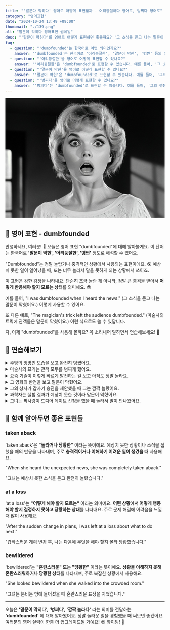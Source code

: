 ```yaml
---
title: "'말문다 막히다' 영어로 어떻게 표현할까 - 어리둥절하다 영어로, 벙찌다 영어로"
category: "영어표현"
date: "2024-10-24 13:49 +09:00"
thumbnail: "./139.png"
alt: "말문이 막히다 영어표현 썸네일"
desc: "'말문이 막히다'를 영어로 어떻게 표현하면 좋을까요? '그 소식을 듣고 나는 말문이 막혔어요.', '마술사의 트릭에 관객들은 어리둥절했어요.' 등을 영어로 표현하는 법을 배워봅시다. 다양한 예문을 통해서 연습하고 본인의 표현으로 만들어 보세요."
faq:
  - question: "'dumbfounded'는 한국어로 어떤 의미인가요?"
    answer: "'dumbfounded'는 한국어로 '어리둥절한', '말문이 막힌', '벙찐' 등의 의미를 가집니다. 주로 예상치 못한 상황이나 소식에 대해 놀라움을 표현할 때 사용됩니다."
  - question: "'어리둥절한'을 영어로 어떻게 표현할 수 있나요?"
    answer: "'어리둥절한'은 'dumbfounded'로 표현할 수 있습니다. 예를 들어, '그 소식을 듣고 나는 어리둥절했다'는 'I was dumbfounded when I heard the news'로 말할 수 있습니다."
  - question: "'말문이 막힌'을 영어로 어떻게 표현할 수 있나요?"
    answer: "'말문이 막힌'은 'dumbfounded'로 표현할 수 있습니다. 예를 들어, '그의 제안에 나는 말문이 막혔다'는 'I was dumbfounded by his proposal'로 말할 수 있습니다."
  - question: "'벙찌다'을 영어로 어떻게 표현할 수 있나요?"
    answer: "'벙찌다'는 'dumbfounded'로 표현할 수 있습니다. 예를 들어, '그의 행동에 나는 벙쪘어요.'는 'I was dumbfounded by his actions'로 표현할 수 있습니다."
---
```


![24/7 control center](./139-1.jpeg)

## 🌟 영어 표현 - dumbfounded

안녕하세요, 여러분! 👋 오늘은 영어 표현 "dumbfounded"에 대해 알아볼게요. 이 단어는 한국어로 **'말문이 막힌', '어리둥절한', '벙찐'** 정도로 해석할 수 있어요.

"Dumbfounded"는 정말 놀랍거나 충격적인 상황에서 사용되는 표현이에요. 😮 예상치 못한 일이 일어났을 때, 또는 너무 놀라서 말을 못하게 되는 상황에서 쓰이죠.

이 표현은 강한 감정을 나타내요. 단순히 조금 놀란 게 아니라, 정말 큰 충격을 받아서 **어떻게 반응해야 할지 모르는 상태**를 의미해요. 😵

예를 들어, "I was dumbfounded when I heard the news." (그 소식을 듣고 나는 말문이 막혔어요.) 이렇게 사용할 수 있어요.

또 다른 예로, "The magician's trick left the audience dumbfounded." (마술사의 트릭에 관객들은 말문이 막혔어요.) 이런 식으로도 쓸 수 있답니다.

자, 이제 "dumbfounded"를 사용해 볼까요? 꼭 소리내어 말하면서 연습해보세요! 🚀

<script async src="https://pagead2.googlesyndication.com/pagead/js/adsbygoogle.js?client=ca-pub-1465612013356152"
     crossorigin="anonymous"></script>
<!-- engple-horizontal-ad -->

<ins class="adsbygoogle"
     style="display:block"
     data-ad-client="ca-pub-1465612013356152"
     data-ad-slot="2106896038"
     data-ad-format="auto"
     data-full-width-responsive="true"></ins>

<script>
     (adsbygoogle = window.adsbygoogle || []).push({});
</script>

## 💬 연습해보기

<details>
<summary>주방의 엉망인 모습을 보고 완전히 벙쪘어요.</summary>
<span>I was completely dumbfounded when I saw the mess in the kitchen.</span>
</details>

<details>
<summary>마술사의 묘기는 관객 모두를 벙찌게 했어요.</summary>
<span>The magician's trick left the entire audience dumbfounded.</span>
</details>

<details>
<summary>요즘 기술이 이렇게 빠르게 발전하는 걸 보고 아직도 정말 놀라요.</summary>
<span>I'm still dumbfounded by how quickly technology is advancing these days.</span>
</details>

<details>
<summary>그 영화의 반전을 보고 말문이 막혔어요.</summary>
<span>The plot twist in that movie had me totally dumbfounded.</span>
</details>

<details>
<summary>그의 상사가 갑자기 승진을 제안했을 때 그는 깜짝 놀랐어요.</summary>
<span>He was dumbfounded when his boss offered him a promotion <a href="/blog/in-english/045.out-of-blue/">out of the blue</a>.</span>
</details>

<details>
<summary>과학자는 실험 결과가 예상치 못한 것이라 말문이 막혔어요.</summary>
<span>The scientist was dumbfounded by the unexpected results of his experiment.</span>
</details>

<details>
<summary>그녀는 짝사랑이 드디어 데이트 신청을 했을 때 놀라서 말이 안나왔어요.</summary>
<span>She was dumbfounded when her crush finally asked her out on a date.</span>
</details>

## 🤝 함께 알아두면 좋은 표현들

### taken aback

'taken aback'은 **"놀라거나 당황한"** 이라는 뜻이에요. 예상치 못한 상황이나 소식을 접했을 때의 반응을 나타내며, 주로 **충격적이거나 이해하기 어려운 일이 생겼을 때** 사용해요.

"When she heard the unexpected news, she was completely taken aback."

"그녀는 예상치 못한 소식을 듣고 완전히 놀랐습니다."

### at a loss

'at a loss'는 **"어떻게 해야 할지 모르는"** 이라는 의미예요. **어떤 상황에서 어떻게 행동해야 할지 결정하지 못하고 당황하는 상태**를 나타내요. 주로 문제 해결에 어려움을 느낄 때 많이 사용해요.

"After the sudden change in plans, I was left at a loss about what to do next."

"갑작스러운 계획 변경 후, 나는 다음에 무엇을 해야 할지 몰라 당황했습니다."

### bewildered

'bewildered'는 **"혼란스러운" 또는 "당황한"** 이라는 뜻이에요. **상황을 이해하지 못해 혼란스러워하거나 당황한 상태**를 나타내며, 주로 복잡한 상황에서 사용해요.

"She looked bewildered when she walked into the crowded room."

"그녀는 붐비는 방에 들어섰을 때 혼란스러운 표정을 지었습니다."

---

오늘은 **'말문이 막히다', '벙찌다', '깜짝 놀라다'** 라는 의미를 전달하는 **'dumbfounded'** 에 대해 알아봤어요. 정말 놀라운 일을 경험했을 때 써보면 좋겠어요. 여러분의 영어 실력이 한층 더 업그레이드될 거예요! 😉 화이팅! 💪
